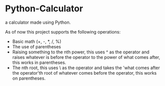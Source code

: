 # Python-Calculator
a calculator made using Python.

As of now this project supports the following operations:
- Basic math (+, -, *, /, %)
- The use of parentheses
- Raising something to the nth power, this uses ^ as the operator and raises whatever is before the operator to the power of what comes after, this works in parentheses.
- The nth root, this uses \ as the operator and takes the 'what comes after the operator'th root of whatever comes before the operator, this works on parentheses.
